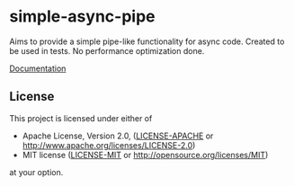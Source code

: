 # simple-async-pipe

Aims to provide a simple pipe-like functionality for async code. Created to be used in
tests. No performance optimization done.

[Documentation](https://docs.rs/simple_async_pipe/)

## License

This project is licensed under either of

* Apache License, Version 2.0, ([LICENSE-APACHE](LICENSE-APACHE) or
  http://www.apache.org/licenses/LICENSE-2.0)
* MIT license ([LICENSE-MIT](LICENSE-MIT) or
  http://opensource.org/licenses/MIT)

at your option.